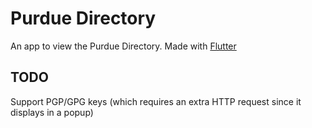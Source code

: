# Purdue Directory

An app to view the Purdue Directory. Made with [Flutter](flutter.io)

## TODO

Support PGP/GPG keys (which requires an extra HTTP request since it displays in a popup)

